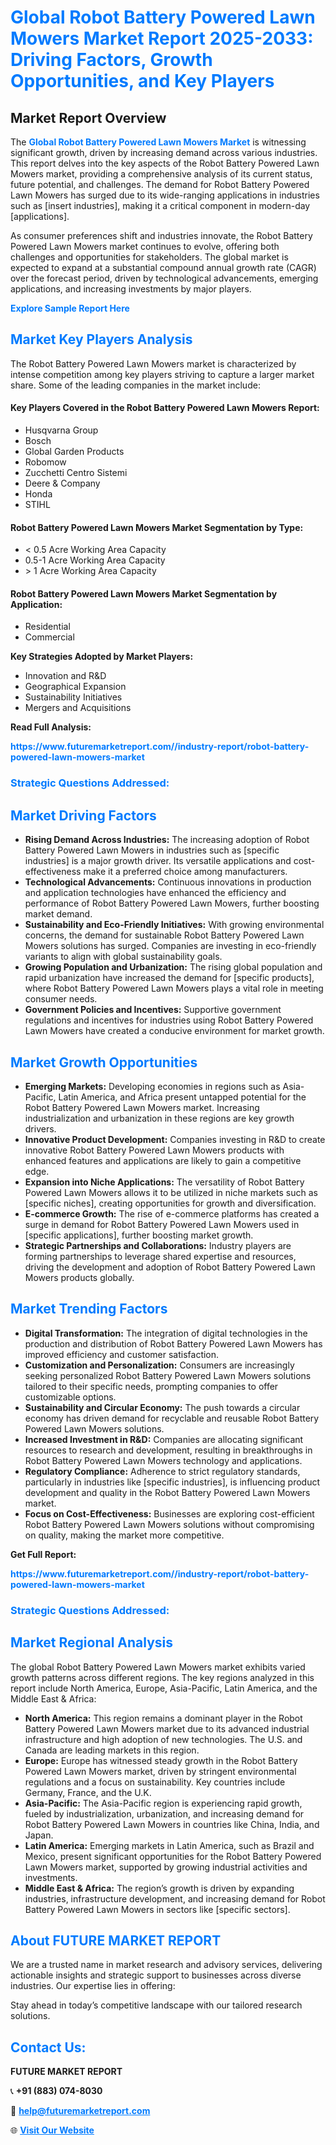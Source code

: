 <h1 style="color: #007BFF;">Global Robot Battery Powered Lawn Mowers Market Report 2025-2033: Driving Factors, Growth Opportunities, and Key Players</h1>

<section id="overview">
<h2>Market Report Overview</h2>
<p>The <a href="https://www.futuremarketreport.com//industry-report/robot-battery-powered-lawn-mowers-market" style="color: #007BFF; text-decoration: none;"><strong>Global Robot Battery Powered Lawn Mowers Market</strong></a> is witnessing significant growth, driven by increasing demand across various industries. This report delves into the key aspects of the Robot Battery Powered Lawn Mowers market, providing a comprehensive analysis of its current status, future potential, and challenges. The demand for Robot Battery Powered Lawn Mowers has surged due to its wide-ranging applications in industries such as [insert industries], making it a critical component in modern-day [applications].</p>
<p>As consumer preferences shift and industries innovate, the Robot Battery Powered Lawn Mowers market continues to evolve, offering both challenges and opportunities for stakeholders. The global market is expected to expand at a substantial compound annual growth rate (CAGR) over the forecast period, driven by technological advancements, emerging applications, and increasing investments by major players.</p>
</section>

<section id="overview">
<p><a href="https://www.futuremarketreport.com//request-sample/reportId=86753" style="color: #007BFF; text-decoration: none;"><strong>Explore Sample Report Here</strong></a></p>
</section>

<section id="key-players">
<h2 style="color: #007BFF;">Market Key Players Analysis</h2>
<p>The Robot Battery Powered Lawn Mowers market is characterized by intense competition among key players striving to capture a larger market share. Some of the leading companies in the market include:</p>
<h4>Key Players Covered in the Robot Battery Powered Lawn Mowers Report:</h4>
<ul><li>Husqvarna Group</li><li>Bosch</li><li>Global Garden Products</li><li>Robomow</li><li>Zucchetti Centro Sistemi</li><li>Deere &amp; Company</li><li>Honda</li><li>STIHL</li></ul>
<h4>Robot Battery Powered Lawn Mowers Market Segmentation by Type:</h4>
<ul><li>&lt; 0.5 Acre Working Area Capacity</li><li>0.5-1 Acre Working Area Capacity</li><li>&gt; 1 Acre Working Area Capacity</li></ul>

<h4>Robot Battery Powered Lawn Mowers Market Segmentation by Application:</h4>
<ul><li>Residential</li><li>Commercial</li></ul>
<p><strong>Key Strategies Adopted by Market Players:</strong></p>
<ul>
<li>Innovation and R&D</li>
<li>Geographical Expansion</li>
<li>Sustainability Initiatives</li>
<li>Mergers and Acquisitions</li>
</ul>
</section>

<section>
<p><strong>Read Full Analysis: </strong></p><a href="https://www.futuremarketreport.com//industry-report/robot-battery-powered-lawn-mowers-market" style="color: #007BFF; text-decoration: none;"><strong>https://www.futuremarketreport.com//industry-report/robot-battery-powered-lawn-mowers-market</strong></a>
<h3 style="color: #007BFF;">Strategic Questions Addressed:</h3>
</section>

<section id="driving-factors">
<h2 style="color: #007BFF;">Market Driving Factors</h2>
<ul>
<li><strong>Rising Demand Across Industries:</strong> The increasing adoption of Robot Battery Powered Lawn Mowers in industries such as [specific industries] is a major growth driver. Its versatile applications and cost-effectiveness make it a preferred choice among manufacturers.</li>
<li><strong>Technological Advancements:</strong> Continuous innovations in production and application technologies have enhanced the efficiency and performance of Robot Battery Powered Lawn Mowers, further boosting market demand.</li>
<li><strong>Sustainability and Eco-Friendly Initiatives:</strong> With growing environmental concerns, the demand for sustainable Robot Battery Powered Lawn Mowers solutions has surged. Companies are investing in eco-friendly variants to align with global sustainability goals.</li>
<li><strong>Growing Population and Urbanization:</strong> The rising global population and rapid urbanization have increased the demand for [specific products], where Robot Battery Powered Lawn Mowers plays a vital role in meeting consumer needs.</li>
<li><strong>Government Policies and Incentives:</strong> Supportive government regulations and incentives for industries using Robot Battery Powered Lawn Mowers have created a conducive environment for market growth.</li>
</ul>
</section>

<section id="growth-opportunities">
<h2 style="color: #007BFF;">Market Growth Opportunities</h2>
<ul>
<li><strong>Emerging Markets:</strong> Developing economies in regions such as Asia-Pacific, Latin America, and Africa present untapped potential for the Robot Battery Powered Lawn Mowers market. Increasing industrialization and urbanization in these regions are key growth drivers.</li>
<li><strong>Innovative Product Development:</strong> Companies investing in R&D to create innovative Robot Battery Powered Lawn Mowers products with enhanced features and applications are likely to gain a competitive edge.</li>
<li><strong>Expansion into Niche Applications:</strong> The versatility of Robot Battery Powered Lawn Mowers allows it to be utilized in niche markets such as [specific niches], creating opportunities for growth and diversification.</li>
<li><strong>E-commerce Growth:</strong> The rise of e-commerce platforms has created a surge in demand for Robot Battery Powered Lawn Mowers used in [specific applications], further boosting market growth.</li>
<li><strong>Strategic Partnerships and Collaborations:</strong> Industry players are forming partnerships to leverage shared expertise and resources, driving the development and adoption of Robot Battery Powered Lawn Mowers products globally.</li>
</ul>
</section>

<section id="trending-factors">
<h2 style="color: #007BFF;">Market Trending Factors</h2>
<ul>
<li><strong>Digital Transformation:</strong> The integration of digital technologies in the production and distribution of Robot Battery Powered Lawn Mowers has improved efficiency and customer satisfaction.</li>
<li><strong>Customization and Personalization:</strong> Consumers are increasingly seeking personalized Robot Battery Powered Lawn Mowers solutions tailored to their specific needs, prompting companies to offer customizable options.</li>
<li><strong>Sustainability and Circular Economy:</strong> The push towards a circular economy has driven demand for recyclable and reusable Robot Battery Powered Lawn Mowers solutions.</li>
<li><strong>Increased Investment in R&D:</strong> Companies are allocating significant resources to research and development, resulting in breakthroughs in Robot Battery Powered Lawn Mowers technology and applications.</li>
<li><strong>Regulatory Compliance:</strong> Adherence to strict regulatory standards, particularly in industries like [specific industries], is influencing product development and quality in the Robot Battery Powered Lawn Mowers market.</li>
<li><strong>Focus on Cost-Effectiveness:</strong> Businesses are exploring cost-efficient Robot Battery Powered Lawn Mowers solutions without compromising on quality, making the market more competitive.</li>
</ul>
</section>

<section>
<p><strong>Get Full Report: </strong></p><a href="https://www.futuremarketreport.com//industry-report/robot-battery-powered-lawn-mowers-market" style="color: #007BFF; text-decoration: none;"><strong>https://www.futuremarketreport.com//industry-report/robot-battery-powered-lawn-mowers-market</strong></a>
<h3 style="color: #007BFF;">Strategic Questions Addressed:</h3>
</section>


<section id="regional-analysis">
<h2 style="color: #007BFF;">Market Regional Analysis</h2>
<p>The global Robot Battery Powered Lawn Mowers market exhibits varied growth patterns across different regions. The key regions analyzed in this report include North America, Europe, Asia-Pacific, Latin America, and the Middle East & Africa:</p>
<ul>
<li><strong>North America:</strong> This region remains a dominant player in the Robot Battery Powered Lawn Mowers market due to its advanced industrial infrastructure and high adoption of new technologies. The U.S. and Canada are leading markets in this region.</li>
<li><strong>Europe:</strong> Europe has witnessed steady growth in the Robot Battery Powered Lawn Mowers market, driven by stringent environmental regulations and a focus on sustainability. Key countries include Germany, France, and the U.K.</li>
<li><strong>Asia-Pacific:</strong> The Asia-Pacific region is experiencing rapid growth, fueled by industrialization, urbanization, and increasing demand for Robot Battery Powered Lawn Mowers in countries like China, India, and Japan.</li>
<li><strong>Latin America:</strong> Emerging markets in Latin America, such as Brazil and Mexico, present significant opportunities for the Robot Battery Powered Lawn Mowers market, supported by growing industrial activities and investments.</li>
<li><strong>Middle East & Africa:</strong> The region’s growth is driven by expanding industries, infrastructure development, and increasing demand for Robot Battery Powered Lawn Mowers in sectors like [specific sectors].</li>
</ul>
</section>

<footer>
<h2 style="color: #007BFF;">About FUTURE MARKET REPORT</h2>
<p>We are a trusted name in market research and advisory services, delivering actionable insights and strategic support to businesses across diverse industries. Our expertise lies in offering:</p>

<p>Stay ahead in today’s competitive landscape with our tailored research solutions.</p>

<h2 style="color: #007BFF;">Contact Us:</h2>
<p><strong>FUTURE MARKET REPORT</strong></p>
<p>📞 <strong>+91 (883) 074-8030</strong></p>
<p>📧 <strong><a href="mailto:help@futuremarketreport.com" style="color: #007BFF;">help@futuremarketreport.com</a></strong></p>
<p>🌐 <strong><a href="https://www.futuremarketreport.com/" style="color: #007BFF;">Visit Our Website</a></strong></p>
</footer>